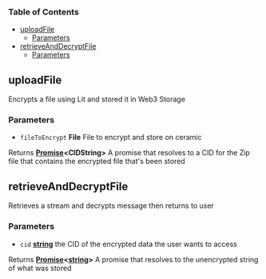 <!-- Generated by documentation.js. Update this documentation by updating the source code. -->

### Table of Contents

*   [uploadFile][1]
    *   [Parameters][2]
*   [retrieveAndDecryptFile][3]
    *   [Parameters][4]

## uploadFile

Encrypts a file using Lit and stored it in Web3 Storage

### Parameters

*   `fileToEncrypt` **File** File to encrypt and store on ceramic

Returns **[Promise][5]\<CIDString>** A promise that resolves to a CID for the Zip file that contains the encrypted file that's been stored

## retrieveAndDecryptFile

Retrieves a stream and decrypts message then returns to user

### Parameters

*   `cid` **[string][6]** the CID of the encrypted data the user wants to access

Returns **[Promise][5]<[string][6]>** A promise that resolves to the unencrypted string of what was stored

[1]: #uploadfile

[2]: #parameters

[3]: #retrieveanddecryptfile

[4]: #parameters-1

[5]: https://developer.mozilla.org/docs/Web/JavaScript/Reference/Global_Objects/Promise

[6]: https://developer.mozilla.org/docs/Web/JavaScript/Reference/Global_Objects/String
